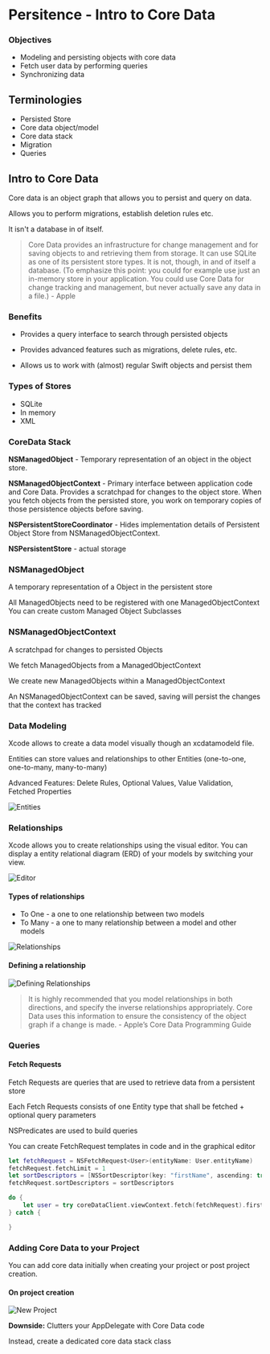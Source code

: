 # Persitence - Intro to Core Data

### Objectives
- Modeling and persisting objects with core data
- Fetch user data by performing queries
- Synchronizing data

## Terminologies
- Persisted Store
- Core data object/model
- Core data stack
- Migration
- Queries

## Intro to Core Data

Core data is an object graph that allows you to persist and query on data.

Allows you to perform migrations, establish deletion rules etc.

It isn't a database in of itself.

> Core Data provides an infrastructure for change management and
for saving objects to and retrieving them from storage. It can use
SQLite as one of its persistent store types. It is not, though, in and of
itself a database. (To emphasize this point: you could for example
use just an in-memory store in your application. You could use Core
Data for change tracking and management, but never actually save
any data in a file.) - Apple

### Benefits

- Provides a query interface to search through persisted
objects 

- Provides advanced features such as migrations, delete rules,
etc.

- Allows us to work with (almost) regular Swift objects and
persist them 

### Types of Stores

- SQLite
- In memory
- XML

### CoreData Stack

**NSManagedObject** - Temporary representation of an object in the object
store.

**NSManagedObjectContext** - Primary interface between application code
and Core Data. Provides a scratchpad for changes to the object store.
When you fetch objects from the persisted store, you work on temporary copies of those persistence objects before saving.

**NSPersistentStoreCoordinator** - Hides implementation details of Persistent
Object Store from NSManagedObjectContext.

**NSPersistentStore** - actual storage


### NSManagedObject

A temporary representation of a Object in the persistent store

All ManagedObjects need to be registered with one ManagedObjectContext
You can create custom Managed Object Subclasses

### NSManagedObjectContext

A scratchpad for changes to persisted Objects

We fetch ManagedObjects from a ManagedObjectContext

We create new ManagedObjects within a ManagedObjectContext

An NSManagedObjectContext can be saved, saving will persist the changes
that the context has tracked


### Data Modeling

Xcode allows to create a data model visually though an xcdatamodeld file.

Entities can store values and relationships to other Entities (one-to-one, one-to-many,
many-to-many)

Advanced Features: Delete Rules, Optional Values, Value Validation, Fetched
Properties

![Entities](entities.png)

### Relationships

Xcode allows you to create relationships using the visual editor. You can display a entity relational diagram (ERD) of your models by switching your view.

![Editor](editor-style.png)

#### Types of relationships
- To One - a one to one relationship between two models
- To Many - a one to many relationship between a model and other models

![Relationships](relationships.png)

#### Defining a relationship

![Defining Relationships](defining-relationships.png)


> It is highly recommended that you model relationships in
both directions, and specify the inverse relationships
appropriately. Core Data uses this information to ensure the
consistency of the object graph if a change is made. - Apple’s Core Data Programming Guide

### Queries

#### Fetch Requests

Fetch Requests are queries that are used to retrieve data from a persistent
store

Each Fetch Requests consists of one Entity type that shall be fetched +
optional query parameters

NSPredicates are used to build queries

You can create FetchRequest templates in code and in the graphical editor

```swift
let fetchRequest = NSFetchRequest<User>(entityName: User.entityName)
fetchRequest.fetchLimit = 1
let sortDescriptors = [NSSortDescriptor(key: "firstName", ascending: true)]
fetchRequest.sortDescriptors = sortDescriptors

do {
    let user = try coreDataClient.viewContext.fetch(fetchRequest).first else {return}
} catch {

}

```
### Adding Core Data to your Project

You can add core data initially when creating your project or post project creation.

#### On project creation

![New Project](new-project.png)

**Downside:** Clutters your AppDelegate with
Core Data code

Instead, create a dedicated core data stack class